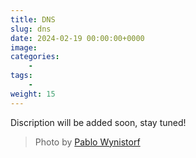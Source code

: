 ```yaml
---
title: DNS
slug: dns
date: 2024-02-19 00:00:00+0000
image: 
categories:
    - 
tags:
    - 
weight: 15
---
```

Discription will be added soon, stay tuned!

> Photo by [Pablo Wynistorf](https://www.pablo.one)

